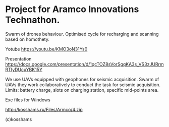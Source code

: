 # Project for Aramco Innovations Technathon. 

Swarm of drones behaviour. Optimised cycle for recharging and scanning based on homothety.

Yotube
https://youtu.be/KMO3oN31Ys0

Presentation
https://docs.google.com/presentation/d/1qcTOZ8sVorSgqKA3s_VS3zJURrmRTIyDUcuYBK15Y

We use UAVs equipped with geophones for seismic acquisition. Swarm of UAVs they work collaboratively to conduct the task for seismic acquisition. 
Limits: battery charge, slots on charging station, specific mid-points area.

Exe files for Windows

http://kosshams.ru/Files/Armco/4.zip

(c)kosshams